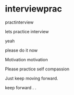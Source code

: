 # interviewprac
practinterview

lets practice interview

yeah


please do it now

Motivation motivation

Please practice self compassion

Just keep moving forward.

keep forward
. .
